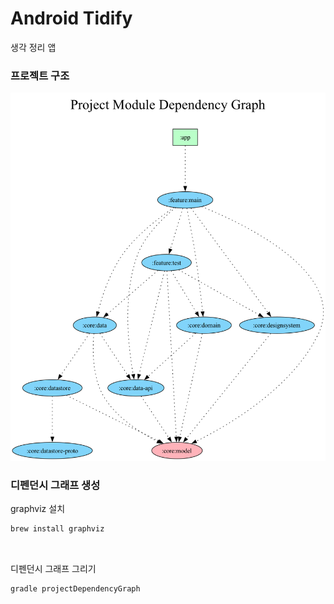 # Android Tidify

생각 정리 앱

### 프로젝트 구조

![멀티모듈 프로젝트 구조](https://github.com/somnwal/Android_BudgetMap/blob/main/project.png?raw=true)

### 디펜던시 그래프 생성

graphviz 설치

```bash
brew install graphviz
```

<br/>

디펜던시 그래프 그리기
```
gradle projectDependencyGraph
```
